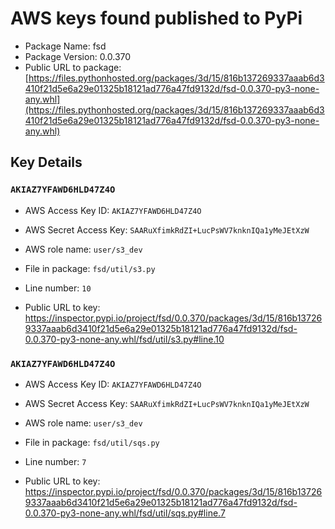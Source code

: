# AWS keys found published to PyPi

* Package Name: fsd
* Package Version: 0.0.370
* Public URL to package: [https://files.pythonhosted.org/packages/3d/15/816b137269337aaab6d3410f21d5e6a29e01325b18121ad776a47fd9132d/fsd-0.0.370-py3-none-any.whl](https://files.pythonhosted.org/packages/3d/15/816b137269337aaab6d3410f21d5e6a29e01325b18121ad776a47fd9132d/fsd-0.0.370-py3-none-any.whl)

## Key Details

### `AKIAZ7YFAWD6HLD47Z4O`

* AWS Access Key ID: `AKIAZ7YFAWD6HLD47Z4O`
* AWS Secret Access Key: `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` 
* AWS role name: `user/s3_dev`
* File in package: `fsd/util/s3.py`
* Line number: `10`

* Public URL to key: https://inspector.pypi.io/project/fsd/0.0.370/packages/3d/15/816b137269337aaab6d3410f21d5e6a29e01325b18121ad776a47fd9132d/fsd-0.0.370-py3-none-any.whl/fsd/util/s3.py#line.10



### `AKIAZ7YFAWD6HLD47Z4O`

* AWS Access Key ID: `AKIAZ7YFAWD6HLD47Z4O`
* AWS Secret Access Key: `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` 
* AWS role name: `user/s3_dev`
* File in package: `fsd/util/sqs.py`
* Line number: `7`

* Public URL to key: https://inspector.pypi.io/project/fsd/0.0.370/packages/3d/15/816b137269337aaab6d3410f21d5e6a29e01325b18121ad776a47fd9132d/fsd-0.0.370-py3-none-any.whl/fsd/util/sqs.py#line.7


